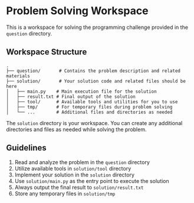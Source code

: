 # Problem Solving Workspace

This is a workspace for solving the programming challenge provided in the `question` directory. 

## Workspace Structure

```
.
├── question/       # Contains the problem description and related materials
├── solution/       # Your solution code and related files should be here
│   ├── main.py    # Main execution file for the solution
│   ├── result.txt # Final output of the solution
│   ├── tool/      # Available tools and utilities for you to use
│   ├── tmp/       # For temporary files during problem solving
│   └── ...        # Additional files and directories as needed
```

The `solution` directory is your workspace. You can create any additional directories and files as needed while solving the problem.

## Guidelines

1. Read and analyze the problem in the `question` directory
2. Utilize available tools in `solution/tool` directory
3. Implement your solution in the `solution` directory
4. Use `solution/main.py` as the entry point to execute the solution
5. Always output the final result to `solution/result.txt`
6. Store any temporary files in `solution/tmp`

